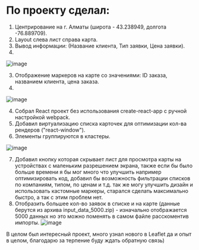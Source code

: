 # По проекту сделал:
1. Центрирование на г. Алматы (широта - 43.238949, долгота -76.889709).
2. Layout слева лист справа карта.
3. Вывод информации: (Название клиента, Тип заявки, Цена заявки).
4. 
![image](https://user-images.githubusercontent.com/62048169/152687858-1ed0f714-0fdd-48b9-a8ab-60450de6808d.png)

3. Отображение маркеров на карте со значениями: ID заказа, названием клиента, цена заказа.
4. 
![image](https://user-images.githubusercontent.com/62048169/152688029-e628eb43-0f65-42a0-8b1d-64d56e9df8e0.png)

4. Собрал React проект без использования create-react-app с ручной настройкой webpack.
5. Добавил виртуализацию списка карточек для оптимизации кол-ва рендеров ("react-window").
6. Элементы группируются в кластеры.

![image](https://user-images.githubusercontent.com/62048169/152688338-45474f5f-ed34-41d1-80bf-893a005b762c.png)

7. Добавил кнопку которая скрывает лист для просмотра карты на устройствах с маленьким разрешением экрана, также если бы было больше времени я бы мог много что улучшить например оптимизировать код, добавил бы возможность фильтрации списков по компаниям, типом, по ценам и т.д. так же могу улучшить дизайн и использовать кастомные маркеры, старался сделать максимально быстро, а так с этим проблем нет.
8. Отобразить большее кол-во заявок в списке и на карте (данные берутся из архива input_data_5000.zip) - изначально отображается 5000 данных но это можно поменять в самом файле расскоментив импорты.
![image](https://user-images.githubusercontent.com/62048169/152688602-304797ce-6899-49e8-8f85-01710ad4c224.png)
  
  В целом был интересный проект, много узнал нового в Leaflet да и опыт в целом, благодарю за терпение буду ждать обратную связь)
